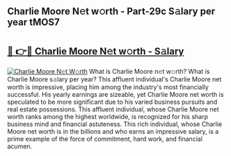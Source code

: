 ## Charlie Moore N𝚎t w𝚘rth - Part-29c S𝚊lary per year tMOS7

# <h2><a href="http://gc3vew.nevu.top/?p=Charlie+Moore">🔗 👉🔴 Charlie Moore N𝚎t w𝚘rth - S𝚊lary</a></h2>

[![Charlie Moore N𝚎t W𝚘rth](https://i.imgur.com/Oavwk0R.jpeg)](http://gc3vew.nevu.top/?p=Charlie+Moore)
What is Charlie Moore n𝚎t w𝚘rth? What is Charlie Moore s𝚊lary per year?
This affluent individual's Charlie Moore net worth is impressive, placing him among the industry's most financially successful. His yearly earnings are sizeable, yet Charlie Moore net worth is speculated to be more significant due to his varied business pursuits and real estate possessions. This affluent individual, whose Charlie Moore net worth ranks among the highest worldwide, is recognized for his sharp business mind and financial astuteness. This rich individual, whose Charlie Moore net worth is in the billions and who earns an impressive salary, is a prime example of the force of commitment, hard work, and financial acumen.
